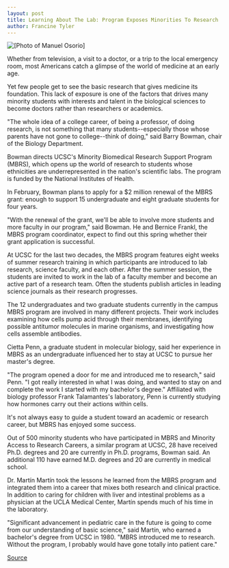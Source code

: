 ```yaml
---
layout: post
title: Learning About The Lab: Program Exposes Minorities To Research
author: Francine Tyler
---
```


![\[Photo of Manuel Osorio\]][1]

Whether from television, a visit to a doctor, or a trip to the local emergency room, most Americans catch a glimpse of the world of medicine at an early age.

Yet few people get to see the basic research that gives medicine its foundation. This lack of exposure is one of the factors that drives many minority students with interests and talent in the biological sciences to become doctors rather than researchers or academics.

"The whole idea of a college career, of being a professor, of doing research, is not something that many students--especially those whose parents have not gone to college--think of doing," said Barry Bowman, chair of the Biology Department.

Bowman directs UCSC's Minority Biomedical Research Support Program (MBRS), which opens up the world of research to students whose ethnicities are underrepresented in the nation's scientific labs. The program is funded by the National Institutes of Health.

In February, Bowman plans to apply for a $2 million renewal of the MBRS grant: enough to support 15 undergraduate and eight graduate students for four years.

"With the renewal of the grant, we'll be able to involve more students and more faculty in our program," said Bowman. He and Bernice Frankl, the MBRS program coordinator, expect to find out this spring whether their grant application is successful.

At UCSC for the last two decades, the MBRS program features eight weeks of summer research training in which participants are introduced to lab research, science faculty, and each other. After the summer session, the students are invited to work in the lab of a faculty member and become an active part of a research team. Often the students publish articles in leading science journals as their research progresses.

The 12 undergraduates and two graduate students currently in the campus MBRS program are involved in many different projects. Their work includes examining how cells pump acid through their membranes, identifying possible antitumor molecules in marine organisms, and investigating how cells assemble antibodies.

Cietta Penn, a graduate student in molecular biology, said her experience in MBRS as an undergraduate influenced her to stay at UCSC to pursue her master's degree.

"The program opened a door for me and introduced me to research," said Penn. "I got really interested in what I was doing, and wanted to stay on and complete the work I started with my bachelor's degree." Affiliated with biology professor Frank Talamantes's laboratory, Penn is currently studying how hormones carry out their actions within cells.

It's not always easy to guide a student toward an academic or research career, but MBRS has enjoyed some success.

Out of 500 minority students who have participated in MBRS and Minority Access to Research Careers, a similar program at UCSC, 28 have received Ph.D. degrees and 20 are currently in Ph.D. programs, Bowman said. An additional 110 have earned M.D. degrees and 20 are currently in medical school.

Dr. Martín Martín took the lessons he learned from the MBRS program and integrated them into a career that mixes both research and clinical practice. In addition to caring for children with liver and intestinal problems as a physician at the UCLA Medical Center, Martín spends much of his time in the laboratory.

"Significant advancement in pediatric care in the future is going to come from our understanding of basic science," said Martín, who earned a bachelor's degree from UCSC in 1980. "MBRS introduced me to research. Without the program, I probably would have gone totally into patient care."

[1]: http://www1.ucsc.edu/oncampus/art/osorio_manuel.98-01-05.gif

[Source](http://www1.ucsc.edu/oncampus/currents/97-98/01-05/mbrs.htm "Permalink to Minority Biomedical Research Support: 01-05-98")
